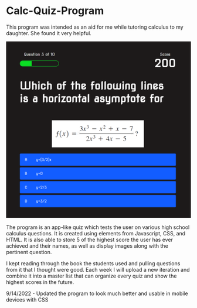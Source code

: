 # Calc-Quiz-Program

This program was intended as an aid for me while tutoring calculus to my daughter.  She found it very helpful.

<img src="https://github.com/mrmark1998/Calculus-Quiz-Program/blob/master/calc-quiz-program.png?raw=true">

The program is an app-like quiz which tests the user on various high school calculus questions.  It is created using elements from Javascript, CSS, and HTML.  It is also able to store 5 of the highest score the user has ever achieved and their names, as well as display images along with the pertinent question.

I kept reading through the book the students used and pulling questions from it that I thought were good. Each week I will upload a new iteration and combine it into a master list that can organize every quiz and show the highest scores in the future.

9/14/2022 - Updated the program to look much better and usable in mobile devices with CSS
